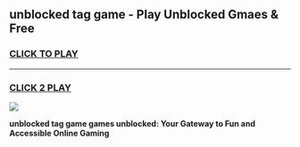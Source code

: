 
## unblocked tag game - Play Unblocked Gmaes & Free
<h3>
<a href="https://news.freeplayer.one?title=unblocked_tag_game&ref=23F">CLICK TO PLAY</a></h3>
<hr>

<h3>
<a href="https://news.freeplayer.one?title=unblocked_tag_game&ref=23F">CLICK 2 PLAY</a>
  
</h3>

<a href="https://news.freeplayer.one?title=unblocked_tag_game&ref=23F/"><img src="https://clearcache.store/games.png"></a>


**unblocked tag game games unblocked: Your Gateway to Fun and Accessible Online Gaming**
